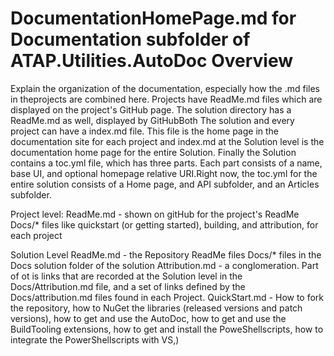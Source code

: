 
# DocumentationHomePage.md for Documentation subfolder of ATAP.Utilities.AutoDoc Overview

Explain the organization of the documentation, especially  how the .md files in theprojects are combined here.
Projects have ReadMe.md files which are displayed on the project's GitHub page.
The solution directory has a ReadMe.md as well, displayed by GitHubBoth The solution and every project can have a index.md file. This file is the home page in the documentation site for each project and index.md at the Solution level is the documentation home page for the entire Solution. Finally the Solution contains a toc.yml file, which has three parts. Each part consists of a name, base UI, and optional homepage relative URI.Right now, the toc.yml for the entire solution consists of a Home page, and API subfolder, and an Articles subfolder.

Project level:
ReadMe.md - shown on gitHub for the project's ReadMe
Docs/* files like quickstart (or getting started), building, and attribution, for each project

Solution Level
ReadMe.md - the Repository ReadMe files
Docs/* files in the Docs solution folder of the solution
Attribution.md - a conglomeration. Part of ot is links that are recorded at the Solution level in the Docs/Attribution.md file, and a set of links defined by the Docs/attribution.md files found in each Project.
QuickStart.md - How to fork the repository, how to NuGet the libraries (released versions and patch versions), how to get and use the AutoDoc, how to get and use the BuildTooling extensions, how to get and install the PoweShellscripts, how to integrate the PowerShellscripts with VS,)
